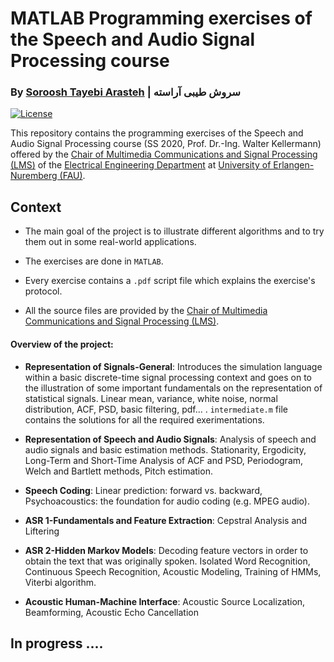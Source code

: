 # MATLAB Programming exercises of the Speech and Audio Signal Processing course


### By [Soroosh Tayebi Arasteh](https://github.com/tayebiarasteh) | سروش طیبی آراسته

[![License](https://img.shields.io/badge/License-Apache%202.0-blue.svg)](https://opensource.org/licenses/Apache-2.0)

This repository contains the programming exercises of the Speech and Audio Signal Processing course (SS 2020, Prof. Dr.-Ing. Walter Kellermann) 
offered by the [Chair of Multimedia Communications and Signal Processing (LMS)](https://www.lms.tf.fau.eu/) of the [Electrical Engineering Department](https://www.eei.tf.fau.de/) at [University of Erlangen-Nuremberg (FAU)](https://www.fau.eu/).


## Context

* The main goal of the project is to illustrate different algorithms and to try them out in some real-world applications.

* The exercises are done in `MATLAB`.

* Every exercise contains a `.pdf` script file which explains the exercise's protocol.

* All the source files are provided by the [Chair of Multimedia Communications and Signal Processing (LMS)](https://www.lms.tf.fau.eu/).

#### Overview of the project:

- **Representation of Signals-General**: Introduces the simulation language within a basic discrete-time
signal processing context and goes on to the illustration of some important fundamentals
on the representation of statistical signals. Linear mean, variance, white noise, normal distribution, ACF, PSD, basic filtering, pdf... .
`intermediate.m` file contains the solutions for all the required exerimentations.

- **Representation of Speech and Audio Signals**: Analysis of speech and audio signals and basic estimation methods. Stationarity, Ergodicity, Long-Term and Short-Time Analysis of ACF and PSD, Periodogram, Welch and Bartlett methods, Pitch estimation.

- **Speech Coding**: Linear prediction: forward vs. backward, Psychoacoustics: the foundation for audio coding (e.g. MPEG audio).

- **ASR 1-Fundamentals and Feature Extraction**: Cepstral Analysis and Liftering

- **ASR 2-Hidden Markov Models**: Decoding feature vectors in order to obtain the text that was originally spoken.
Isolated Word Recognition, Continuous Speech Recognition, Acoustic Modeling, Training of HMMs, Viterbi algorithm.

- **Acoustic Human-Machine Interface**: Acoustic Source Localization, Beamforming, Acoustic Echo Cancellation

## In progress ....
